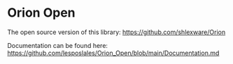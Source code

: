 # Orion Open

The open source version of this library: https://github.com/shlexware/Orion

Documentation can be found here: https://github.com/lesposlales/Orion_Open/blob/main/Documentation.md
